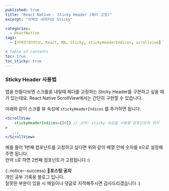 ```yaml
---
published: true
title: "React Native - Sticky Header (헤더 고정)"
excerpt: "리액트 네이티브 Sticky"

categories:
  - ReactNative
tags:
  - [리액트네이티브, React, RN, Sticky, stickyHeaderIndices, scrollview]

# table of contents
toc: true
toc_sticky: true
---
```


### Sticky Header 사용법

앱을 만들다보면 스크롤을 내릴때 헤더를 고정하는 Sticky Header를 구현하고 싶을 때가 있는데요. React Native ScrollView에서는 간단히 구현할 수 있습니다.

아래와 같이 스크롤 뷰 속성에 `stickyHeaderIndices` 를 추가하면 됩니다.

```jsx
<ScrollView 
    stickyHeaderIndices={[0]} // 숫자: sticky 속성을 사용할 컴포넌트의 위치
> 
   ...
</ScrollView>
```

예를 들어 1번째 컴포넌트를 고정하고 싶다면 위와 같이 배열 안에 숫자를 `0`으로 설정해주면 됩니다.  
만약 `1`로 하면 2번째 컴포넌트가 고정됩니다 :)

{:.notice--success}
🔔**포스팅 공지**  
개인 공부 기록용 블로그 입니다.  
잘못된 부분이 있을 시 메일이나 댓글로 지적해주시면 감사드리겠습니다 :)
